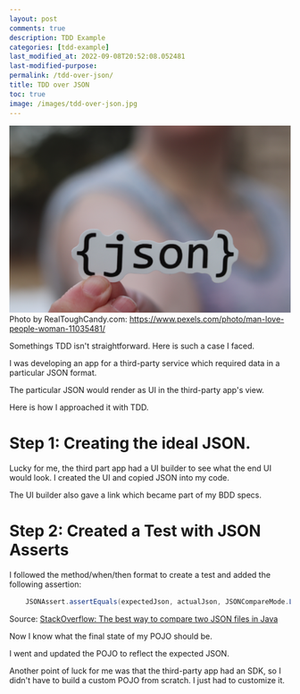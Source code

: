 ```yaml
---
layout: post
comments: true
description: TDD Example
categories: [tdd-example]
last_modified_at: 2022-09-08T20:52:08.052481
last-modified-purpose:
permalink: /tdd-over-json/
title: TDD over JSON
toc: true
image: /images/tdd-over-json.jpg
---
```

![](/images/tdd-over-json.jpg)
Photo by RealToughCandy.com: https://www.pexels.com/photo/man-love-people-woman-11035481/

Somethings TDD isn't straightforward. Here is such a case I faced.

I was developing an app for a third-party service which required data in a particular JSON format.

The particular JSON would render as UI in the third-party app's view.

Here is how I approached it with TDD.

# Step 1: Creating the ideal JSON.

Lucky for me, the third part app had a UI builder to see what the end UI would look. I created the UI and copied JSON into my code.

The UI builder also gave a link which became part of my BDD specs.

# Step 2: Created a Test with JSON Asserts

I followed the method/when/then format to create a test and added the following assertion:

```java
    JSONAssert.assertEquals(expectedJson, actualJson, JSONCompareMode.LENIENT);
```

Source: [StackOverflow: The best way to compare two JSON files in Java](https://stackoverflow.com/a/33481923)

Now I know what the final state of my POJO should be. 

I went and updated the POJO to reflect the expected JSON.

Another point of luck for me was that the third-party app had an SDK, so I didn't have to build a custom POJO from scratch. I just had to customize it.